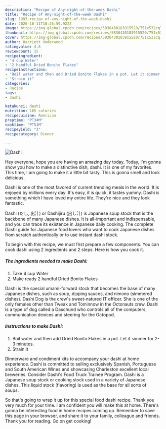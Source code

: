 ```yaml
---
description: "Recipe of Any-night-of-the-week Dashi"
title: "Recipe of Any-night-of-the-week Dashi"
slug: 1993-recipe-of-any-night-of-the-week-dashi
date: 2020-10-11T10:46:59.922Z
image: https://img-global.cpcdn.com/recipes/5830430183915520/751x532cq70/dashi-recipe-main-photo.jpg
thumbnail: https://img-global.cpcdn.com/recipes/5830430183915520/751x532cq70/dashi-recipe-main-photo.jpg
cover: https://img-global.cpcdn.com/recipes/5830430183915520/751x532cq70/dashi-recipe-main-photo.jpg
author: Harriett Underwood
ratingvalue: 4.6
reviewcount: 15
recipeingredient:
- "4 cup Water"
- "2 handful Dried Bonito Flakes"
recipeinstructions:
- "Boil water and then add Dried Bonito Flakes in a pot. Let it simmer for 2-3 minutes."
- "Strain it"
categories:
- Recipe
tags:
- dashi

katakunci: dashi 
nutrition: 165 calories
recipecuisine: American
preptime: "PT34M"
cooktime: "PT51M"
recipeyield: "3"
recipecategory: Dinner

---
```



![Dashi](https://img-global.cpcdn.com/recipes/5830430183915520/751x532cq70/dashi-recipe-main-photo.jpg)

Hey everyone, hope you are having an amazing day today. Today, I'm gonna show you how to make a distinctive dish, dashi. It is one of my favorites. This time, I am going to make it a little bit tasty. This is gonna smell and look delicious.

Dashi is one of the most favored of current trending meals in the world. It is enjoyed by millions every day. It's easy, it is quick, it tastes yummy. Dashi is something which I have loved my entire life. They're nice and they look fantastic.

Dashi (だし, 出汁) or Dashijiru (出し汁) is Japanese soup stock that is the backbone of many Japanese dishes. It is all-important and indispensable, and you can trace its existence in Japanese daily cooking. The complete Dashi guide for Japanese food lovers who want to cook Japanese dishes from scratch authentically or to use instant dashi stock.


To begin with this recipe, we must first prepare a few components. You can cook dashi using 2 ingredients and 2 steps. Here is how you cook it.

<!--inarticleads1-->

##### The ingredients needed to make Dashi:

1. Take 4 cup Water
1. Make ready 2 handful Dried Bonito Flakes


Dashi is the special umami-forward stock that becomes the base of many Japanese dishes, such as soup, dipping sauces, and nimono (simmered dishes). Dashi Dog is the crew&#39;s sweet-natured IT officer. She is one of the only females other than Tweak and Tominnow in the Octonauts crew. Dashi is a type of dog called a Daschund who controls all of the computers, communication devices and steering for the Octopod. 

<!--inarticleads2-->

##### Instructions to make Dashi:

1. Boil water and then add Dried Bonito Flakes in a pot. Let it simmer for 2-3 minutes.
1. Strain it


Dinnerware and condiment kits to accompany your dashi at home experience. Dashi is committed to selling exclusively Spanish, Portuguese and South American Wines and showcasing Charleston excellent local breweries. Consider Dashi&#39;s Food Truck Trainee Program. Dashi is a Japanese soup stock or cooking stock used in a variety of Japanese dishes. This liquid stock (flavoring) is used as the base for all sorts of soups. 

So that's going to wrap it up for this special food dashi recipe. Thank you very much for your time. I am confident you will make this at home. There's gonna be interesting food in home recipes coming up. Remember to save this page in your browser, and share it to your family, colleague and friends. Thank you for reading. Go on get cooking!
